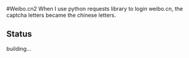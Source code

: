 #Weibo.cn2
When I use python requests library to login weibo.cn, 
the captcha letters became the chinese letters.

## Status
building...

